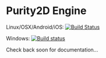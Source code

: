 Purity2D Engine
=================
Linux/OSX/Android/iOS: [![Build Status](https://travis-ci.org/vheuken/Purity2D.png?branch=master)](https://travis-ci.org/vheuken/Purity2D)

Windows: [![Build status](https://ci.appveyor.com/api/projects/status/d9vut40m2ibh2jxb)](https://ci.appveyor.com/project/vheuken/purity2d)

Check back soon for documentation...
